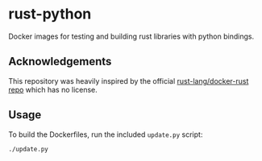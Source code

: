 # rust-python

Docker images for testing and building rust libraries with python bindings.

## Acknowledgements

This repository was heavily inspired by the official [rust-lang/docker-rust
repo](https://github.com/rust-lang/docker-rust) which has no license.

## Usage

To build the Dockerfiles, run the included `update.py` script:
```
./update.py
```
